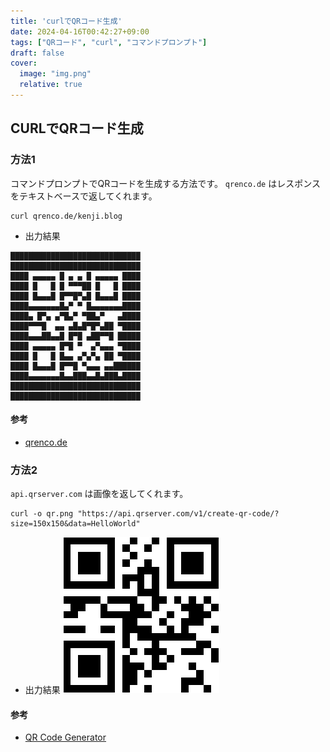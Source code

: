 ```yaml
---
title: 'curlでQRコード生成'
date: 2024-04-16T00:42:27+09:00
tags: ["QRコード", "curl", "コマンドプロンプト"]
draft: false
cover:
  image: "img.png"
  relative: true
---
```


## CURLでQRコード生成

### 方法1

コマンドプロンプトでQRコードを生成する方法です。
`qrenco.de` はレスポンスをテキストベースで返してくれます。

```
curl qrenco.de/kenji.blog
```

- 出力結果

```
█████████████████████████████
█████████████████████████████
████ ▄▄▄▄▄ █ ▄ ▄ █ ▄▄▄▄▄ ████
████ █   █ █ ▀▀▀██ █   █ ████
████ █▄▄▄█ █▀▀█▀▄█ █▄▄▄█ ████
████▄▄▄▄▄▄▄█▄▀ ▀ █▄▄▄▄▄▄▄████
████▄ █▀▄ ▄▀█▄▀ ▀██▄▀   ▄████
████▀▀▀█  ▄▄ ▄█▄█▀█▀▄██ ▀████
████▄▄▄██▄▄█ █▀█ ▄██▀▀█ █████
████ ▄▄▄▄▄ █▀█ ▀  ▄▀▄▄▄ ▀████
████ █   █ █▄▄ ▄▀▄▀▄ ██ ▀████
████ █▄▄▄█ █▀▀█ ▀▄▄▄ ▄▄██████
████▄▄▄▄▄▄▄█▄▄███▄▄█▄███▄████
█████████████████████████████
█████████████████████████████
```

#### 参考
- [qrenco.de](https://qrenco.de/)

### 方法2

`api.qrserver.com` は画像を返してくれます。

```
curl -o qr.png "https://api.qrserver.com/v1/create-qr-code/?size=150x150&data=HelloWorld"
```

- 出力結果
![](qr.png)

#### 参考
- [QR Code Generator](https://goqr.me/api/doc/create-qr-code/)
